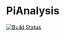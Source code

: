 # PiAnalysis


[![Build Status](https://travis-ci.org/CourtA96/PiAnalysis.svg?branch=master)](https://travis-ci.org/CourtA96/PiAnalysis)
